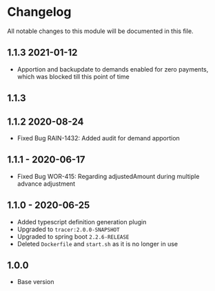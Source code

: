 

# Changelog
All notable changes to this module will be documented in this file.

## 1.1.3 2021-01-12

- Apportion and backupdate to demands enabled for zero payments, which was blocked till this point of time

## 1.1.3 

## 1.1.2 2020-08-24
- Fixed Bug RAIN-1432: Added audit for demand apportion

## 1.1.1 - 2020-06-17

- Fixed Bug WOR-415: Regarding adjustedAmount during multiple advance adjustment

## 1.1.0 - 2020-06-25
- Added typescript definition generation plugin
- Upgraded to `tracer:2.0.0-SNAPSHOT`
- Upgraded to spring boot `2.2.6-RELEASE`
- Deleted `Dockerfile` and `start.sh` as it is no longer in use

## 1.0.0

- Base version
